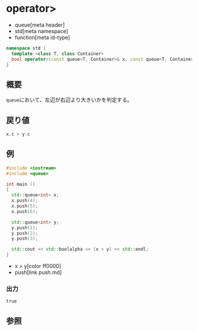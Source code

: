 # operator>
* queue[meta header]
* std[meta namespace]
* function[meta id-type]

```cpp
namespace std {
  template <class T, class Container>
  bool operator>(const queue<T, Container>& x, const queue<T, Container>& y);
}
```

## 概要
`queue`において、左辺が右辺より大きいかを判定する。


## 戻り値
```cpp
x.c > y.c
```


## 例
```cpp example
#include <iostream>
#include <queue>

int main ()
{
  std::queue<int> x;
  x.push(4);
  x.push(5);
  x.push(6);

  std::queue<int> y;
  y.push(1);
  y.push(2);
  y.push(3);

  std::cout << std::boolalpha << (x > y) << std::endl;
}
```
* x > y[color ff0000]
* push[link push.md]

### 出力
```
true
```

## 参照


